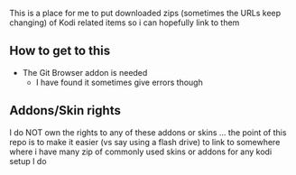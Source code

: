 This is a place for me to put downloaded zips (sometimes the URLs keep changing) of Kodi related items so i can hopefully link to them 

## How to get to this
- The Git Browser addon is needed
    - I have found it sometimes give errors though

## Addons/Skin rights
I do NOT own the rights to any of these addons or skins ... the point of this repo is to make it easier (vs say using a flash drive) to link to somewhere where i have many zip of commonly used skins or addons for any kodi setup I do